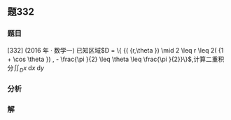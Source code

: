 ## 题332
### 题目
[332] (2016 年 · 数学一) 已知区域$D = \{  {( {r,\theta })  \mid  2 \leq  r \leq  2( {1 + \cos \theta }) , - \frac{\pi }{2} \leq  \theta  \leq  \frac{\pi }{2}}\}$,计算二重积分${\iint }_{D}x\mathrm{\;d}x\mathrm{\;d}y$
### 分析

### 解